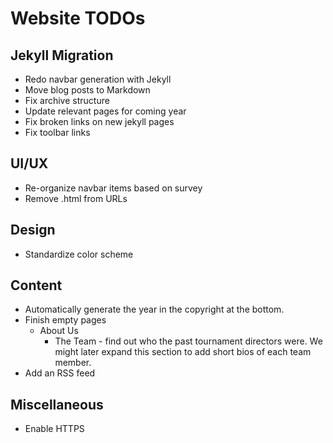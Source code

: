 # Website TODOs
## Jekyll Migration
* Redo navbar generation with Jekyll
* Move blog posts to Markdown
* Fix archive structure
* Update relevant pages for coming year
* Fix broken links on new jekyll pages
* Fix toolbar links

## UI/UX
* Re-organize navbar items based on survey
* Remove .html from URLs

## Design
* Standardize color scheme

## Content
* Automatically generate the year in the copyright at the bottom.
* Finish empty pages
    * About Us
        * The Team - find out who the past tournament directors were. We might later expand this section to add short bios of each team member.
* Add an RSS feed

## Miscellaneous
* Enable HTTPS